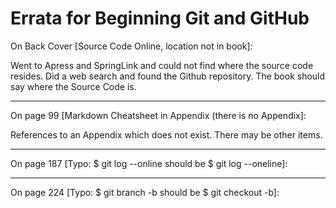 # Errata for Beginning Git and GitHub

On Back Cover [Source Code Online, location not in book]:
 
Went to Apress and SpringLink and could not find where the source code resides.  Did a web search and found the Github repository.  The book should say where the Source Code is.

***

On page 99 [Markdown Cheatsheet in Appendix (there is no Appendix]:
 
References to an Appendix which does not exist.  There may be other items.

***

On page 187 [Typo: $ git log --online should be $ git log --oneline]:
 
***

On page 224 [Typo: $ git branch -b should be $ git checkout -b]:
